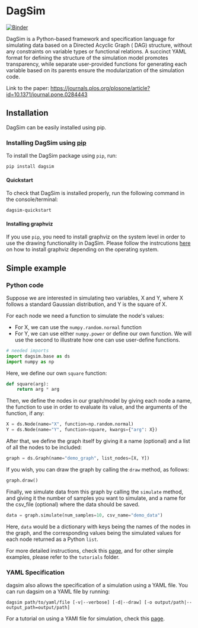 # DagSim

[![Binder](https://mybinder.org/badge_logo.svg)](https://mybinder.org/v2/gh/uio-bmi/dagsim/main?labpath=tutorials%2Fhello_world.ipynb)

DagSim is a Python-based framework and specification language for simulating data based on a Directed Acyclic Graph (
DAG) structure, without any constraints on variable types or functional relations. A succinct YAML format for
defining the structure of the simulation model promotes transparency, while separate user-provided functions for
generating each variable based on its parents ensure the modularization of the simulation code.

Link to the paper: https://journals.plos.org/plosone/article?id=10.1371/journal.pone.0284443

## Installation

DagSim can be easily installed using pip.

### Installing DagSim using [pip](https://pypi.org/project/dagsim/)

To install the DagSim package using `pip`, run:

```bash
pip install dagsim
```

#### Quickstart

To check that DagSim is installed properly, run the following command in the console/terminal:

```bash
dagsim-quickstart
```

#### Installing graphviz

If you use `pip`, you need to install graphviz on the system level in order to use the drawing functionality in DagSim.
Please follow the instrcutions [here](https://graphviz.org/download/) on how to install graphviz depending on the
operating system.


[//]: # (### Installing DagSim using conda)

[//]: # (To install the DagSim package using `conda`, run:)

[//]: # (```bash)

[//]: # (conda install dagsim)

[//]: # (```)

[//]: # (With `conda`, graphviz is automatically installed, both, as a python package and at the system level.)

## Simple example

### Python code

Suppose we are interested in simulating two variables, X and Y, where X follows a standard Gaussian distribution, and Y
is the square of X.

For each node we need a function to simulate the node's values:

- For X, we can use the `numpy.random.normal` function
- For Y, we can use either `numpy.power` or define our own function. We will use the second to illustrate how one can
  use
  user-define functions.

```python
# needed imports
import dagsim.base as ds
import numpy as np
```

Here, we define our own `square` function:

```python
def square(arg):
    return arg * arg
```

Then, we define the nodes in our graph/model by giving each node a name, the function to use in order to evaluate its
value, and the arguments of the function, if any:

```python
X = ds.Node(name="X", function=np.random.normal)
Y = ds.Node(name="Y", function=square, kwargs={"arg": X})
```

After that, we define the graph itself by giving it a name (optional) and a list of all the nodes to be included:

```python
graph = ds.Graph(name="demo_graph", list_nodes=[X, Y])
```

If you wish, you can draw the graph by calling the `draw` method, as follows:

```python
graph.draw()
```

Finally, we simulate data from this graph by calling the `simulate` method, and giving it the number of samples you
want to simulate, and a name for the csv_file (optional) where the data should be saved.

```python
data = graph.simulate(num_samples=10, csv_name="demo_data")
```

Here, `data` would be a dictionary with keys being the names of the nodes in the graph, and the corresponding values
being the simulated values for each node returned as a Python `list`.

For more detailed instructions, check
this [page](https://uio-bmi.github.io/dagsim/specify_with_code.html#how-to-specify-a-simulation-using-python-code), and
for other simple examples, please refer to the `tutorials` folder.

### YAML Specification

dagsim also allows the specification of a simulation using a YAML file. You can run dagsim on a YAML file by running:

```shell
dagsim path/to/yaml/file [-v|--verbose] [-d|--draw] [-o output/path|--output_path=output/path]
```

For a tutorial on using a YAMl file for simulation, check
this [page](https://uio-bmi.github.io/dagsim/specify_with_code.html#how-to-specify-a-simulation-using-yaml).

